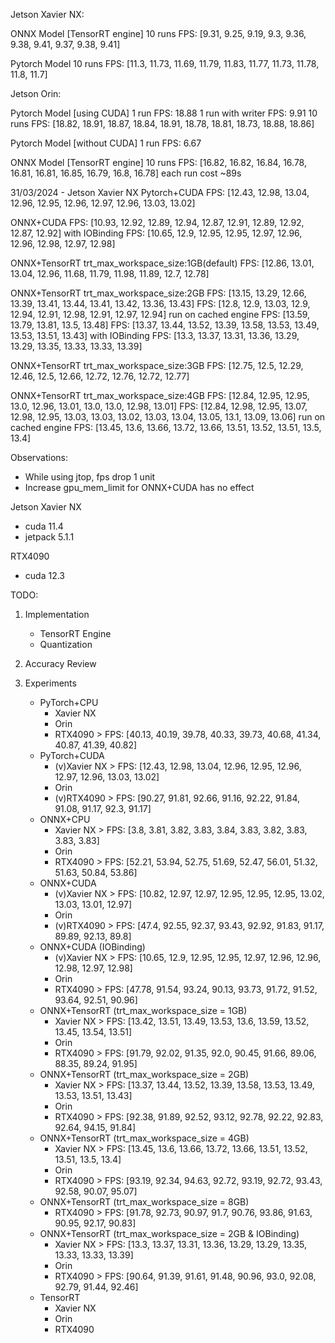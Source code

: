Jetson Xavier NX:

ONNX Model [TensorRT engine]
10 runs FPS: [9.31, 9.25, 9.19, 9.3, 9.36, 9.38, 9.41, 9.37, 9.38, 9.41]

Pytorch Model
10 runs FPS: [11.3, 11.73, 11.69, 11.79, 11.83, 11.77, 11.73, 11.78, 11.8, 11.7]

Jetson Orin:

Pytorch Model [using CUDA]
1 run FPS: 18.88
1 run with writer FPS: 9.91
10 runs FPS: [18.82, 18.91, 18.87, 18.84, 18.91, 18.78, 18.81, 18.73, 18.88, 18.86]

Pytorch Model [without CUDA]
1 run FPS: 6.67

ONNX Model [TensorRT engine]
10 runs FPS: [16.82, 16.82, 16.84, 16.78, 16.81, 16.81, 16.85, 16.79, 16.8, 16.78]
each run cost ~89s

31/03/2024 - Jetson Xavier NX
Pytorch+CUDA
FPS: [12.43, 12.98, 13.04, 12.96, 12.95, 12.96, 12.97, 12.96, 13.03, 13.02]

ONNX+CUDA
FPS: [10.93, 12.92, 12.89, 12.94, 12.87, 12.91, 12.89, 12.92, 12.87, 12.92]
with IOBinding
FPS: [10.65, 12.9, 12.95, 12.95, 12.97, 12.96, 12.96, 12.98, 12.97, 12.98]

ONNX+TensorRT trt_max_workspace_size:1GB(default)
FPS: [12.86, 13.01, 13.04, 12.96, 11.68, 11.79, 11.98, 11.89, 12.7, 12.78]

ONNX+TensorRT trt_max_workspace_size:2GB
FPS: [13.15, 13.29, 12.66, 13.39, 13.41, 13.44, 13.41, 13.42, 13.36, 13.43]
FPS: [12.8, 12.9, 13.03, 12.9, 12.94, 12.91, 12.98, 12.91, 12.97, 12.94]
run on cached engine
FPS: [13.59, 13.79, 13.81, 13.5, 13.48]
FPS: [13.37, 13.44, 13.52, 13.39, 13.58, 13.53, 13.49, 13.53, 13.51, 13.43]
with IOBinding
FPS: [13.3, 13.37, 13.31, 13.36, 13.29, 13.29, 13.35, 13.33, 13.33, 13.39]

ONNX+TensorRT trt_max_workspace_size:3GB
FPS: [12.75, 12.5, 12.29, 12.46, 12.5, 12.66, 12.72, 12.76, 12.72, 12.77]

ONNX+TensorRT trt_max_workspace_size:4GB
FPS: [12.84, 12.95, 12.95, 13.0, 12.96, 13.01, 13.0, 13.0, 12.98, 13.01]
FPS: [12.84, 12.98, 12.95, 13.07, 12.98, 12.95, 13.03, 13.03, 13.02, 13.03, 13.04, 13.05, 13.1, 13.09, 13.06]
run on cached engine
FPS: [13.45, 13.6, 13.66, 13.72, 13.66, 13.51, 13.52, 13.51, 13.5, 13.4]

Observations:

-   While using jtop, fps drop 1 unit
-   Increase gpu_mem_limit for ONNX+CUDA has no effect

Jetson Xavier NX

-   cuda 11.4
-   jetpack 5.1.1

RTX4090

-   cuda 12.3

TODO:

1. Implementation

    - TensorRT Engine
    - Quantization

2. Accuracy Review
3. Experiments
    - PyTorch+CPU
        - Xavier NX
        - Orin
        - RTX4090   > FPS: [40.13, 40.19, 39.78, 40.33, 39.73, 40.68, 41.34, 40.87, 41.39, 40.82]
    - PyTorch+CUDA
        - (v)Xavier NX > FPS: [12.43, 12.98, 13.04, 12.96, 12.95, 12.96, 12.97, 12.96, 13.03, 13.02]
        - Orin
        - (v)RTX4090   > FPS: [90.27, 91.81, 92.66, 91.16, 92.22, 91.84, 91.08, 91.17, 92.3, 91.17]
    - ONNX+CPU
        - Xavier NX > FPS:  [3.8, 3.81, 3.82, 3.83, 3.84, 3.83, 3.82, 3.83, 3.83, 3.83]
        - Orin
        - RTX4090   > FPS: [52.21, 53.94, 52.75, 51.69, 52.47, 56.01, 51.32, 51.63, 50.84, 53.86]
    - ONNX+CUDA
        - (v)Xavier NX  > FPS: [10.82, 12.97, 12.97, 12.95, 12.95, 12.95, 13.02, 13.03, 13.01, 12.97]
        - Orin
        - (v)RTX4090    > FPS: [47.4, 92.55, 92.37, 93.43, 92.92, 91.83, 91.17, 89.89, 92.13, 89.8]
    - ONNX+CUDA (IOBinding)
        - (v)Xavier NX  > FPS: [10.65, 12.9, 12.95, 12.95, 12.97, 12.96, 12.96, 12.98, 12.97, 12.98]
        - Orin
        - RTX4090       > FPS:  [47.78, 91.54, 93.24, 90.13, 93.73, 91.72, 91.52, 93.64, 92.51, 90.96]
    - ONNX+TensorRT (trt_max_workspace_size = 1GB)
        - Xavier NX > FPS: [13.42, 13.51, 13.49, 13.53, 13.6, 13.59, 13.52, 13.45, 13.54, 13.51]
        - Orin
        - RTX4090   > FPS:  [91.79, 92.02, 91.35, 92.0, 90.45, 91.66, 89.06, 88.35, 89.24, 91.95]
    - ONNX+TensorRT (trt_max_workspace_size = 2GB)
        - Xavier NX > FPS: [13.37, 13.44, 13.52, 13.39, 13.58, 13.53, 13.49, 13.53, 13.51, 13.43]
        - Orin
        - RTX4090   > FPS:  [92.38, 91.89, 92.52, 93.12, 92.78, 92.22, 92.83, 92.64, 94.15, 91.84]
    - ONNX+TensorRT (trt_max_workspace_size = 4GB)
        - Xavier NX > FPS: [13.45, 13.6, 13.66, 13.72, 13.66, 13.51, 13.52, 13.51, 13.5, 13.4]
        - Orin
        - RTX4090   > FPS:  [93.19, 92.34, 94.63, 92.72, 93.19, 92.72, 93.43, 92.58, 90.07, 95.07]
    - ONNX+TensorRT (trt_max_workspace_size = 8GB)
        - RTX4090   > FPS:  [91.78, 92.73, 90.97, 91.7, 90.76, 93.86, 91.63, 90.95, 92.17, 90.83]
    - ONNX+TensorRT (trt_max_workspace_size = 2GB & IOBinding)
        - Xavier NX > FPS: [13.3, 13.37, 13.31, 13.36, 13.29, 13.29, 13.35, 13.33, 13.33, 13.39]
        - Orin
        - RTX4090   > FPS:  [90.64, 91.39, 91.61, 91.48, 90.96, 93.0, 92.08, 92.79, 91.44, 92.46]
    - TensorRT
        - Xavier NX
        - Orin
        - RTX4090
